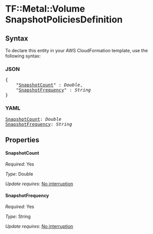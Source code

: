 # TF::Metal::Volume SnapshotPoliciesDefinition

## Syntax

To declare this entity in your AWS CloudFormation template, use the following syntax:

### JSON

<pre>
{
    "<a href="#snapshotcount" title="SnapshotCount">SnapshotCount</a>" : <i>Double</i>,
    "<a href="#snapshotfrequency" title="SnapshotFrequency">SnapshotFrequency</a>" : <i>String</i>
}
</pre>

### YAML

<pre>
<a href="#snapshotcount" title="SnapshotCount">SnapshotCount</a>: <i>Double</i>
<a href="#snapshotfrequency" title="SnapshotFrequency">SnapshotFrequency</a>: <i>String</i>
</pre>

## Properties

#### SnapshotCount

_Required_: Yes

_Type_: Double

_Update requires_: [No interruption](https://docs.aws.amazon.com/AWSCloudFormation/latest/UserGuide/using-cfn-updating-stacks-update-behaviors.html#update-no-interrupt)

#### SnapshotFrequency

_Required_: Yes

_Type_: String

_Update requires_: [No interruption](https://docs.aws.amazon.com/AWSCloudFormation/latest/UserGuide/using-cfn-updating-stacks-update-behaviors.html#update-no-interrupt)

